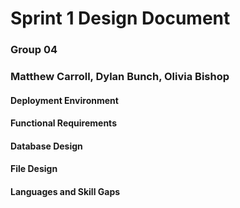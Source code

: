 # Sprint 1 Design Document
### Group 04
### Matthew Carroll, Dylan Bunch, Olivia Bishop

#### Deployment Environment

#### Functional Requirements

#### Database Design

#### File Design

#### Languages and Skill Gaps